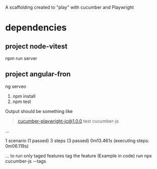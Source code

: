 A scaffolding created to "play" with cucumber and Playwright

# dependencies
## project node-vitest
npm run server 

## project angular-fron
ng serveo

1. npm install
2. npm test

Output should be something like
> cucumber-playwright-jc@1.0.0 test
> cucumber-js

...

1 scenario (1 passed)
3 steps (3 passed)
0m13.461s (executing steps: 0m06.119s)

...
to run only taged features
tag the feature (Example in code)
run 
npx cucumber-js --tags <tag>
